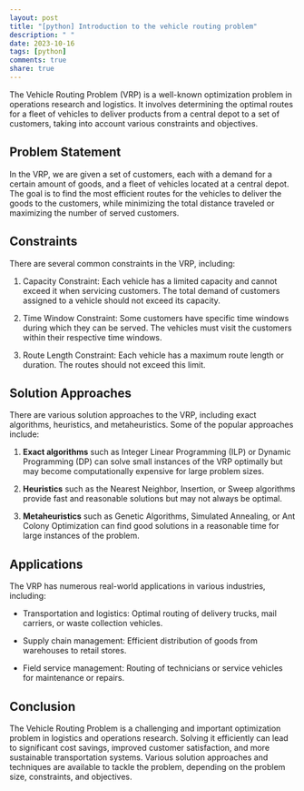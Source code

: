 ```yaml
---
layout: post
title: "[python] Introduction to the vehicle routing problem"
description: " "
date: 2023-10-16
tags: [python]
comments: true
share: true
---
```


The Vehicle Routing Problem (VRP) is a well-known optimization problem in operations research and logistics. It involves determining the optimal routes for a fleet of vehicles to deliver products from a central depot to a set of customers, taking into account various constraints and objectives.

## Problem Statement

In the VRP, we are given a set of customers, each with a demand for a certain amount of goods, and a fleet of vehicles located at a central depot. The goal is to find the most efficient routes for the vehicles to deliver the goods to the customers, while minimizing the total distance traveled or maximizing the number of served customers.

## Constraints

There are several common constraints in the VRP, including:

1. Capacity Constraint: Each vehicle has a limited capacity and cannot exceed it when servicing customers. The total demand of customers assigned to a vehicle should not exceed its capacity.

2. Time Window Constraint: Some customers have specific time windows during which they can be served. The vehicles must visit the customers within their respective time windows.

3. Route Length Constraint: Each vehicle has a maximum route length or duration. The routes should not exceed this limit.

## Solution Approaches

There are various solution approaches to the VRP, including exact algorithms, heuristics, and metaheuristics. Some of the popular approaches include:

1. **Exact algorithms** such as Integer Linear Programming (ILP) or Dynamic Programming (DP) can solve small instances of the VRP optimally but may become computationally expensive for large problem sizes.

2. **Heuristics** such as the Nearest Neighbor, Insertion, or Sweep algorithms provide fast and reasonable solutions but may not always be optimal.

3. **Metaheuristics** such as Genetic Algorithms, Simulated Annealing, or Ant Colony Optimization can find good solutions in a reasonable time for large instances of the problem.

## Applications

The VRP has numerous real-world applications in various industries, including:

- Transportation and logistics: Optimal routing of delivery trucks, mail carriers, or waste collection vehicles.

- Supply chain management: Efficient distribution of goods from warehouses to retail stores.

- Field service management: Routing of technicians or service vehicles for maintenance or repairs.

## Conclusion

The Vehicle Routing Problem is a challenging and important optimization problem in logistics and operations research. Solving it efficiently can lead to significant cost savings, improved customer satisfaction, and more sustainable transportation systems. Various solution approaches and techniques are available to tackle the problem, depending on the problem size, constraints, and objectives.